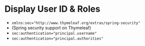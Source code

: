 # Display User ID & Roles

* `xmlns:sec="http://www.thymeleaf.org/extras/spring-security" `
* (Spring security support on Thymeleaf)
* `sec:authentication="principal.username"`
* `sec:authentication="principal.authorities"`